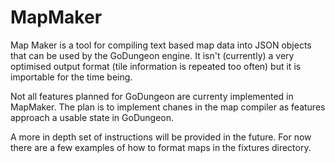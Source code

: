 # MapMaker

Map Maker is a tool for compiling text based map data into JSON objects
that can be used by the GoDungeon engine. It isn't (currently) a very
optimised output format (tile information is repeated too often) but it is
importable for the time being.

Not all features planned for GoDungeon are currenty implemented in
MapMaker. The plan is to implement chanes in the map compiler as features
approach a usable state in GoDungeon.

A more in depth set of instructions will be provided in the future. For
now there are a few examples of how to format maps in the fixtures
directory.
